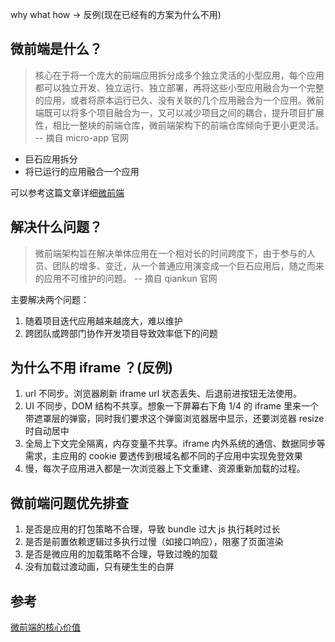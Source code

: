 why what how -> 反例(现在已经有的方案为什么不用)


## 微前端是什么？

> 核心在于将一个庞大的前端应用拆分成多个独立灵活的小型应用，每个应用都可以独立开发、独立运行、独立部署，再将这些小型应用融合为一个完整的应用，或者将原本运行已久、没有关联的几个应用融合为一个应用。微前端既可以将多个项目融合为一，又可以减少项目之间的耦合，提升项目扩展性，相比一整块的前端仓库，微前端架构下的前端仓库倾向于更小更灵活。 -- 摘自 micro-app 官网

- 巨石应用拆分
- 将已运行的应用融合一个应用


可以参考这篇文章详细[微前端](https://swearer23.github.io/micro-frontends/)

## 解决什么问题？

> 微前端架构旨在解决单体应用在一个相对长的时间跨度下，由于参与的人员、团队的增多、变迁，从一个普通应用演变成一个巨石应用后，随之而来的应用不可维护的问题。 -- 摘自 qiankun 官网

主要解决两个问题：
1. 随着项目迭代应用越来越庞大，难以维护
2. 跨团队或跨部门协作开发项目导致效率低下的问题


## 为什么不用 iframe ？(反例)

1. url 不同步。浏览器刷新 iframe url 状态丢失、后退前进按钮无法使用。
2. UI 不同步，DOM 结构不共享。想象一下屏幕右下角 1/4 的 iframe 里来一个带遮罩层的弹窗，同时我们要求这个弹窗浏览器居中显示，还要浏览器 resize 时自动居中
3. 全局上下文完全隔离，内存变量不共享。iframe 内外系统的通信、数据同步等需求，主应用的 cookie 要透传到根域名都不同的子应用中实现免登效果
4. 慢，每次子应用进入都是一次浏览器上下文重建、资源重新加载的过程。


## 微前端问题优先排查

1. 是否是应用的打包策略不合理，导致 bundle 过大 js 执行耗时过长
2. 是否是前置依赖逻辑过多执行过慢（如接口响应），阻塞了页面渲染
3. 是否是微应用的加载策略不合理，导致过晚的加载
4. 没有加载过渡动画，只有硬生生的白屏

## 参考

[微前端的核心价值](https://www.yuque.com/kuitos/gky7yw/rhduwc)